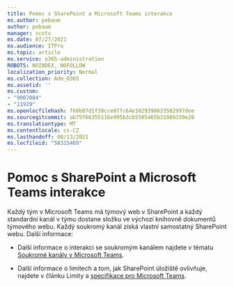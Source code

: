 ```yaml
---
title: Pomoc s SharePoint a Microsoft Teams interakce
ms.author: pebaum
author: pebaum
manager: scotv
ms.date: 07/27/2021
ms.audience: ITPro
ms.topic: article
ms.service: o365-administration
ROBOTS: NOINDEX, NOFOLLOW
localization_priority: Normal
ms.collection: Adm_O365
ms.assetid: ''
ms.custom:
- "9007084"
- "11929"
ms.openlocfilehash: f60b07d1f39cce07fc64e1029398633582997dee
ms.sourcegitcommit: ab75f66355116e995b3cb5505465b31989339e28
ms.translationtype: MT
ms.contentlocale: cs-CZ
ms.lasthandoff: 08/13/2021
ms.locfileid: "58315469"
---
```

# <a name="help-with-the-sharepoint-and-microsoft-teams-interaction"></a>Pomoc s SharePoint a Microsoft Teams interakce

Každý tým v Microsoft Teams má týmový web v SharePoint a každý standardní kanál v týmu dostane složku ve výchozí knihovně dokumentů týmového webu. Každý soukromý kanál získá vlastní samostatný SharePoint webu. Další informace:

- Další informace o interakci se soukromým kanálem najdete v tématu [Soukromé kanály v Microsoft Teams](https://docs.microsoft.com/MicrosoftTeams/private-channels#private-channel-sharepoint-sites).

- Další informace o limitech a tom, jak SharePoint úložiště ovlivňuje, najdete v článku Limity a [specifikace pro Microsoft Teams](https://docs.microsoft.com/microsoftteams/limits-specifications-teams#storage). 
